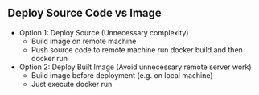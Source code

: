 ## Deploy Source Code vs Image

- Option 1: Deploy Source (Unnecessary complexity)
  - Build image on remote machine
  - Push source code to remote machine run docker build and then docker run
- Option 2: Deploy Built Image (Avoid unnecessary remote server work)
  - Build image before deployment (e.g. on local machine)
  - Just execute docker run
